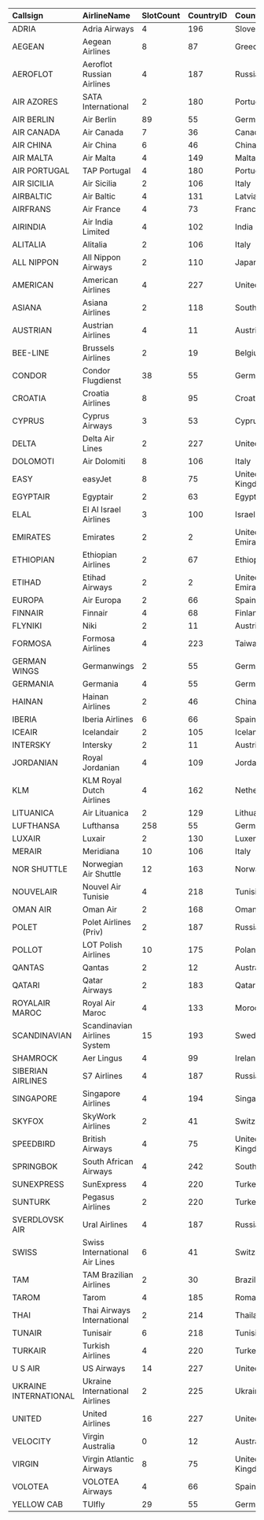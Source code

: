 | Callsign | AirlineName | SlotCount | CountryID | CountryName |
| :--- | :--- | :--- | :--- | :--- |
| ADRIA | Adria Airways | 4 | 196 | Slovenia |
| AEGEAN | Aegean Airlines | 8 | 87 | Greece |
| AEROFLOT | Aeroflot Russian Airlines | 4 | 187 | Russia |
| AIR AZORES | SATA International | 2 | 180 | Portugal |
| AIR BERLIN | Air Berlin | 89 | 55 | Germany |
| AIR CANADA | Air Canada | 7 | 36 | Canada |
| AIR CHINA | Air China | 6 | 46 | China |
| AIR MALTA | Air Malta | 4 | 149 | Malta |
| AIR PORTUGAL | TAP Portugal | 4 | 180 | Portugal |
| AIR SICILIA | Air Sicilia | 2 | 106 | Italy |
| AIRBALTIC | Air Baltic | 4 | 131 | Latvia |
| AIRFRANS | Air France | 4 | 73 | France |
| AIRINDIA | Air India Limited | 4 | 102 | India |
| ALITALIA | Alitalia | 2 | 106 | Italy |
| ALL NIPPON | All Nippon Airways | 2 | 110 | Japan |
| AMERICAN | American Airlines | 4 | 227 | United States |
| ASIANA | Asiana Airlines | 2 | 118 | South Korea |
| AUSTRIAN | Austrian Airlines | 4 | 11 | Austria |
| BEE-LINE | Brussels Airlines | 2 | 19 | Belgium |
| CONDOR | Condor Flugdienst | 38 | 55 | Germany |
| CROATIA | Croatia Airlines | 8 | 95 | Croatia |
| CYPRUS | Cyprus Airways | 3 | 53 | Cyprus |
| DELTA | Delta Air Lines | 2 | 227 | United States |
| DOLOMOTI | Air Dolomiti | 8 | 106 | Italy |
| EASY | easyJet | 8 | 75 | United Kingdom |
| EGYPTAIR | Egyptair | 2 | 63 | Egypt |
| ELAL | El Al Israel Airlines | 3 | 100 | Israel |
| EMIRATES | Emirates | 2 | 2 | United Arab Emirates |
| ETHIOPIAN | Ethiopian Airlines | 2 | 67 | Ethiopia |
| ETIHAD | Etihad Airways | 2 | 2 | United Arab Emirates |
| EUROPA | Air Europa | 2 | 66 | Spain |
| FINNAIR | Finnair | 4 | 68 | Finland |
| FLYNIKI | Niki | 2 | 11 | Austria |
| FORMOSA | Formosa Airlines | 4 | 223 | Taiwan |
| GERMAN WINGS | Germanwings | 2 | 55 | Germany |
| GERMANIA | Germania | 4 | 55 | Germany |
| HAINAN | Hainan Airlines | 2 | 46 | China |
| IBERIA | Iberia Airlines | 6 | 66 | Spain |
| ICEAIR | Icelandair | 2 | 105 | Iceland |
| INTERSKY | Intersky | 2 | 11 | Austria |
| JORDANIAN | Royal Jordanian | 4 | 109 | Jordan |
| KLM | KLM Royal Dutch Airlines | 4 | 162 | Netherlands |
| LITUANICA | Air Lituanica | 2 | 129 | Lithuania |
| LUFTHANSA | Lufthansa | 258 | 55 | Germany |
| LUXAIR | Luxair | 2 | 130 | Luxembourg |
| MERAIR | Meridiana | 10 | 106 | Italy |
| NOR SHUTTLE | Norwegian Air Shuttle | 12 | 163 | Norway |
| NOUVELAIR | Nouvel Air Tunisie | 4 | 218 | Tunisia |
| OMAN AIR | Oman Air | 2 | 168 | Oman |
| POLET | Polet Airlines \(Priv\) | 2 | 187 | Russia |
| POLLOT | LOT Polish Airlines | 10 | 175 | Poland |
| QANTAS | Qantas | 2 | 12 | Australia |
| QATARI | Qatar Airways | 2 | 183 | Qatar |
| ROYALAIR MAROC | Royal Air Maroc | 4 | 133 | Morocco |
| SCANDINAVIAN | Scandinavian Airlines System | 15 | 193 | Sweden |
| SHAMROCK | Aer Lingus | 4 | 99 | Ireland |
| SIBERIAN AIRLINES | S7 Airlines | 4 | 187 | Russia |
| SINGAPORE | Singapore Airlines | 4 | 194 | Singapore |
| SKYFOX | SkyWork Airlines | 2 | 41 | Switzerland |
| SPEEDBIRD | British Airways | 4 | 75 | United Kingdom |
| SPRINGBOK | South African Airways | 4 | 242 | South Africa |
| SUNEXPRESS | SunExpress | 4 | 220 | Turkey |
| SUNTURK | Pegasus Airlines | 2 | 220 | Turkey |
| SVERDLOVSK AIR | Ural Airlines | 4 | 187 | Russia |
| SWISS | Swiss International Air Lines | 6 | 41 | Switzerland |
| TAM | TAM Brazilian Airlines | 2 | 30 | Brazil |
| TAROM | Tarom | 4 | 185 | Romania |
| THAI | Thai Airways International | 2 | 214 | Thailand |
| TUNAIR | Tunisair | 6 | 218 | Tunisia |
| TURKAIR | Turkish Airlines | 4 | 220 | Turkey |
| U S AIR | US Airways | 14 | 227 | United States |
| UKRAINE INTERNATIONAL | Ukraine International Airlines | 2 | 225 | Ukraine |
| UNITED | United Airlines | 16 | 227 | United States |
| VELOCITY | Virgin Australia | 0 | 12 | Australia |
| VIRGIN | Virgin Atlantic Airways | 8 | 75 | United Kingdom |
| VOLOTEA | VOLOTEA Airways | 4 | 66 | Spain |
| YELLOW CAB | TUIfly | 29 | 55 | Germany |
